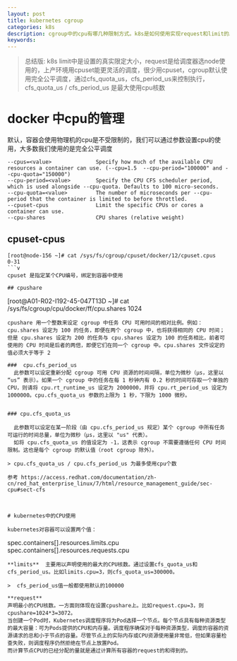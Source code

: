 ```yaml
---
layout: post
title: kubernetes cgroup
categories: k8s
description: cgroup中的cpu有哪几种限制方式。k8s是如何使用实现request和limit的。
keywords:
---
```


> 总结版: k8s limit中是设置的真实限定大小，request是给调度器选node使用的，上产环境用cpuset能更灵活的调度，很少用cpuset，cgroup默认使用完全公平调度，通过cfs_quota_us，cfs_period_us来控制执行，cfs_quota_us / cfs_period_us 是最大使用cpu核数


# docker 中cpu的管理

默认，容器会使用物理机的cpu是不受限制的，我们可以通过参数设置cpu的使用，大多数我们使用的是完全公平调度

```
--cpus=<value>              Specify how much of the available CPU resources a container can use. (--cpu=1.5  --cpu-period="100000" and --cpu-quota="150000")
--cpu-period=<value>        Specify the CPU CFS scheduler period, which is used alongside --cpu-quota. Defaults to 100 micro-seconds.
--cpu-quota=<value>         The number of microseconds per --cpu-period that the container is limited to before throttled. 
--cpuset-cpus               Limit the specific CPUs or cores a container can use.
--cpu-shares                CPU shares (relative weight)
```

## cpuset-cpus
```
[root@node-156 ~]# cat /sys/fs/cgroup/cpuset/docker/12/cpuset.cpus
0-31
```v
cpuset 是指定某个CPU编号，绑定到容器中使用

## cpushare
```
[root@A01-R02-I192-45-047T13D ~]# cat /sys/fs/cgroup/cpu/docker/ff/cpu.shares
1024
```
cpushare 用一个整数来设定 cgroup 中任务 CPU 可用时间的相对比例。例如： cpu.shares 设定为 100 的任务，即便在两个 cgroup 中，也将获得相同的 CPU 时间；但是 cpu.shares 设定为 200 的任务与 cpu.shares 设定为 100 的任务相比，前者可使用的 CPU 时间是后者的两倍，即便它们在同一个 cgroup 中。cpu.shares 文件设定的值必须大于等于 2

###  cpu.cfs_period_us
  此参数可以设定重新分配 cgroup 可用 CPU 资源的时间间隔，单位为微秒（µs，这里以 “us” 表示）。如果一个 cgroup 中的任务在每 1 秒钟内有 0.2 秒的时间可存取一个单独的 CPU，则请将 cpu.rt_runtime_us 设定为 2000000，并将 cpu.rt_period_us 设定为 1000000。cpu.cfs_quota_us 参数的上限为 1 秒，下限为 1000 微秒。


### cpu.cfs_quota_us

  此参数可以设定在某一阶段（由 cpu.cfs_period_us 规定）某个 cgroup 中所有任务可运行的时间总量，单位为微秒（µs，这里以 "us" 代表）。
  如将 cpu.cfs_quota_us 的值设定为 -1，这表示 cgroup 不需要遵循任何 CPU 时间限制。这也是每个 cgroup 的默认值（root cgroup 除外）。

> cpu.cfs_quota_us / cpu.cfs_period_us 为最多使用cpu个数

参考 https://access.redhat.com/documentation/zh-cn/red_hat_enterprise_linux/7/html/resource_management_guide/sec-cpu#sect-cfs



# kubernetes中的CPU使用

kubernetes对容器可以设置两个值：
```
spec.containers[].resources.limits.cpu
spec.containers[].resources.requests.cpu
```
**limits**  主要用以声明使用的最大的CPU核数。通过设置cfs_quota_us和cfs_period_us。比如limits.cpu=3，则cfs_quota_us=300000。

>  cfs_period_us值一般都使用默认的100000

**request**  
声明最小的CPU核数。一方面则体现在设置cpushare上。比如request.cpu=3，则cpushare=1024*3=3072。
当创建一个Pod时，Kubernetes调度程序将为Pod选择一个节点。每个节点具有每种资源类型的最大容量：可为Pods提供的CPU和内存量。调度程序确保对于每种资源类型，调度的容器的资源请求的总和小于节点的容量。尽管节点上的实际内存或CPU资源使用量非常低，但如果容量检查失败，则调度程序仍然拒绝在节点上放置Pod。
而计算节点CPU的已经分配的量就是通过计算所有容器的request的和得到的。






